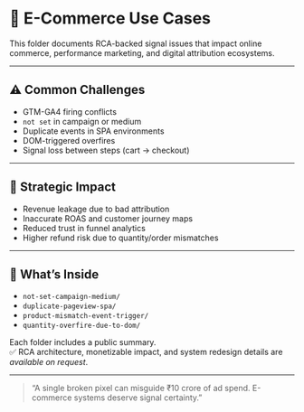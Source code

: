 # 🛒 E-Commerce Use Cases

This folder documents RCA-backed signal issues that impact online commerce, performance marketing, and digital attribution ecosystems.

---

## ⚠️ Common Challenges

- GTM-GA4 firing conflicts
- `not set` in campaign or medium
- Duplicate events in SPA environments
- DOM-triggered overfires
- Signal loss between steps (cart → checkout)

---

## 🧠 Strategic Impact

- Revenue leakage due to bad attribution
- Inaccurate ROAS and customer journey maps
- Reduced trust in funnel analytics
- Higher refund risk due to quantity/order mismatches

---

## 📁 What’s Inside

- `not-set-campaign-medium/`  
- `duplicate-pageview-spa/`  
- `product-mismatch-event-trigger/`  
- `quantity-overfire-due-to-dom/`  

Each folder includes a public summary.  
✅ RCA architecture, monetizable impact, and system redesign details are *available on request*.

---

> “A single broken pixel can misguide ₹10 crore of ad spend. E-commerce systems deserve signal certainty.”
